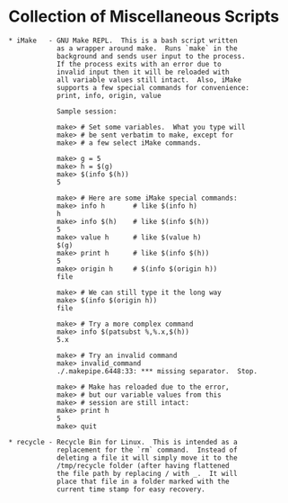 Collection of Miscellaneous Scripts
================================================================================

    * iMake   - GNU Make REPL.  This is a bash script written
                as a wrapper around make.  Runs `make` in the
                background and sends user input to the process.
                If the process exits with an error due to
                invalid input then it will be reloaded with
                all variable values still intact.  Also, iMake
                supports a few special commands for convenience:
                print, info, origin, value

                Sample session:

                make> # Set some variables.  What you type will
                make> # be sent verbatim to make, except for
                make> # a few select iMake commands.

                make> g = 5
                make> h = $(g)
                make> $(info $(h))
                5

                make> # Here are some iMake special commands:
                make> info h       # like $(info h)
                h
                make> info $(h)    # like $(info $(h))
                5
                make> value h      # like $(value h)
                $(g)
                make> print h      # like $(info $(h))
                5
                make> origin h     # $(info $(origin h))
                file

                make> # We can still type it the long way
                make> $(info $(origin h))
                file

                make> # Try a more complex command
                make> info $(patsubst %,%.x,$(h))
                5.x

                make> # Try an invalid command
                make> invalid_command
                ./.makepipe.6448:33: *** missing separator.  Stop.

                make> # Make has reloaded due to the error,
                make> # but our variable values from this
                make> # session are still intact:
                make> print h
                5
                make> quit

    * recycle - Recycle Bin for Linux.  This is intended as a
                replacement for the `rm` command.  Instead of
                deleting a file it will simply move it to the
                /tmp/recycle folder (after having flattened
                the file path by replacing / with _.  It will
                place that file in a folder marked with the
                current time stamp for easy recovery.

